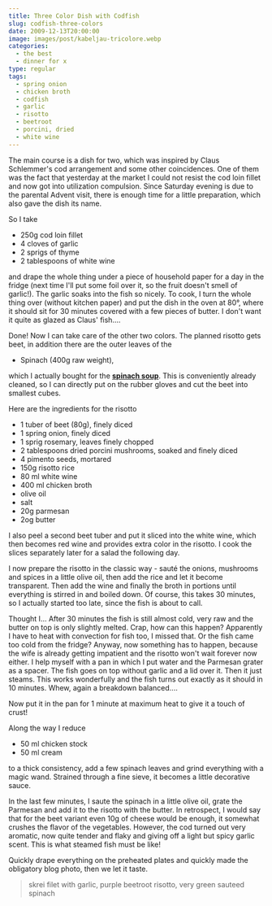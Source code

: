 ```yaml
---
title: Three Color Dish with Codfish
slug: codfish-three-colors
date: 2009-12-13T20:00:00
image: images/post/kabeljau-tricolore.webp
categories: 
  - the best
  - dinner for x
type: regular
tags: 
  - spring onion
  - chicken broth
  - codfish
  - garlic
  - risotto
  - beetroot
  - porcini, dried
  - white wine
---
```


The main course is a dish for two, which was inspired by Claus Schlemmer's cod arrangement and some other coincidences. One of them was the fact that yesterday at the market I could not resist the cod loin fillet and now got into utilization compulsion. Since Saturday evening is due to the parental Advent visit, there is enough time for a little preparation, which also gave the dish its name.

So I take

* 250g cod loin fillet 
* 4 cloves of garlic 
* 2 sprigs of thyme 
* 2 tablespoons of white wine

and drape the whole thing under a piece of household paper for a day in the fridge (next time I'll put some foil over it, so the fruit doesn't smell of garlic!). The garlic soaks into the fish so nicely. To cook, I turn the whole thing over (without kitchen paper) and put the dish in the oven at 80°, where it should sit for 30 minutes covered with a few pieces of butter. I don't want it quite as glazed as Claus' fish....

Done! Now I can take care of the other two colors. The planned risotto gets beet, in addition there are the outer leaves of the

* Spinach (400g raw weight),

which I actually bought for the **[spinach soup](../spinach-soup/)**. This is conveniently already cleaned, so I can directly put on the rubber gloves and cut the beet into smallest cubes.

Here are the ingredients for the risotto

* 1 tuber of beet (80g), finely diced
* 1 spring onion, finely diced 
* 1 sprig rosemary, leaves finely chopped 
* 2 tablespoons dried porcini mushrooms, soaked and finely diced 
* 4 pimento seeds, mortared 
* 150g risotto rice 
* 80 ml white wine 
* 400 ml chicken broth 
* olive oil 
* salt 
* 20g parmesan 
* 2og butter

I also peel a second beet tuber and put it sliced into the white wine, which then becomes red wine and provides extra color in the risotto. I cook the slices separately later for a salad the following day.

I now prepare the risotto in the classic way - sauté the onions, mushrooms and spices in a little olive oil, then add the rice and let it become transparent. Then add the wine and finally the broth in portions until everything is stirred in and boiled down. Of course, this takes 30 minutes, so I actually started too late, since the fish is about to call.

Thought I... After 30 minutes the fish is still almost cold, very raw and the butter on top is only slightly melted. Crap, how can this happen? Apparently I have to heat with convection for fish too, I missed that. Or the fish came too cold from the fridge? Anyway, now something has to happen, because the wife is already getting impatient and the risotto won't wait forever now either. I help myself with a pan in which I put water and the Parmesan grater as a spacer. The fish goes on top without garlic and a lid over it. Then it just steams. This works wonderfully and the fish turns out exactly as it should in 10 minutes. Whew, again a breakdown balanced....

Now put it in the pan for 1 minute at maximum heat to give it a touch of crust!

Along the way I reduce

* 50 ml chicken stock 
* 50 ml cream

to a thick consistency, add a few spinach leaves and grind everything with a magic wand. Strained through a fine sieve, it becomes a little decorative sauce.

In the last few minutes, I saute the spinach in a little olive oil, grate the Parmesan and add it to the risotto with the butter. In retrospect, I would say that for the beet variant even 10g of cheese would be enough, it somewhat crushes the flavor of the vegetables. However, the cod turned out very aromatic, now quite tender and flaky and giving off a light but spicy garlic scent. This is what steamed fish must be like!

Quickly drape everything on the preheated plates and quickly made the obligatory blog photo, then we let it taste.

> skrei filet with garlic, purple beetroot risotto, very green sauteed spinach

